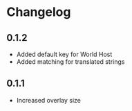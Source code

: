 # Changelog

## 0.1.2

- Added default key for World Host
- Added matching for translated strings

## 0.1.1

- Increased overlay size
